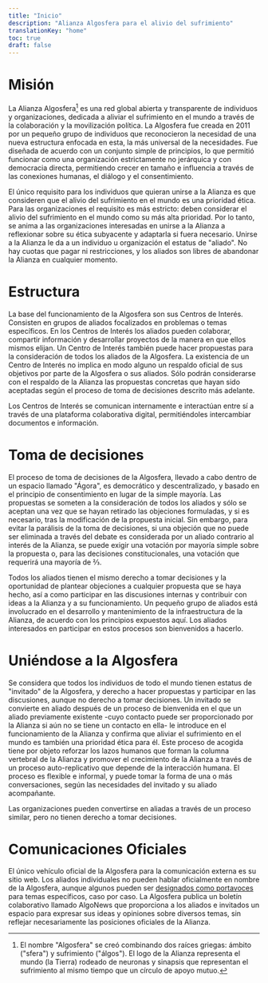 ```yaml
---
title: "Inicio"
description: "Alianza Algosfera para el alivio del sufrimiento"
translationKey: "home"
toc: true
draft: false
---
```


# Misión
La Alianza Algosfera[^1] es una red global abierta y transparente de individuos y organizaciones, dedicada a aliviar el sufrimiento en el mundo a través de la colaboración y la movilización política. La Algosfera fue creada en 2011 por un pequeño grupo de individuos que reconocieron la necesidad de una nueva estructura enfocada en esta, la más universal de la necesidades. Fue diseñada de acuerdo con un conjunto simple de principios, lo que permitió funcionar como una organización estrictamente no jerárquica y con democracia directa, permitiendo crecer en tamaño e influencia a través de las conexiones humanas, el diálogo y el consentimiento.

El único requisito para los individuos que quieran unirse a la Alianza es que consideren que el alivio del sufrimiento en el mundo es una prioridad ética. Para las organizaciones el requisito es más estricto: deben considerar el alivio del sufrimiento en el mundo como su más alta prioridad. Por lo tanto, se anima a las organizaciones interesadas en unirse a la Alianza a reflexionar sobre su ética subyacente y adaptarla si fuera necesario. Unirse a la Alianza le da a un individuo u organización el estatus de "aliado". No hay cuotas que pagar ni restricciones, y los aliados son libres de abandonar la Alianza en cualquier momento.

# Estructura
La base del funcionamiento de la Algosfera son sus Centros de Interés. Consisten en grupos de aliados focalizados en problemas o temas específicos. En los Centros de Interés los aliados pueden colaborar, compartir información y desarrollar proyectos de la manera en que ellos mismos elijan. Un Centro de Interés también puede hacer propuestas para la consideración de todos los aliados de la Algosfera. La existencia de un Centro de Interés no implica en modo alguno un respaldo oficial de sus objetivos por parte de la Algosfera o sus aliados. Sólo podrán considerarse con el respaldo de la Alianza las propuestas concretas que hayan sido aceptadas según el proceso de toma de decisiones descrito más adelante.

Los Centros de Interés se comunican internamente e interactúan entre sí a través de una plataforma colaborativa digital, permitiéndoles intercambiar documentos e información.

# Toma de decisiones
El proceso de toma de decisiones de la Algosfera, llevado a cabo dentro de un espacio llamado "Ágora", es democrático y descentralizado, y basado en el principio de consentimiento en lugar de la simple mayoría. Las propuestas se someten a la consideración de todos los aliados y sólo se aceptan una vez que se hayan retirado las objeciones formuladas, y si es necesario, tras la modificación de la propuesta inicial. Sin embargo, para evitar la parálisis de la toma de decisiones, si una objeción que no puede ser eliminada a través del debate es considerada por un aliado contrario al interés de la Alianza, se puede exigir una votación por mayoría simple sobre la propuesta o, para las decisiones constitucionales, una votación que requerirá una mayoría de ⅔.

Todos los aliados tienen el mismo derecho a tomar decisiones y la oportunidad de plantear objeciones a cualquier propuesta que se haya hecho, así a como participar en las discusiones internas y contribuir con ideas a la Alianza y a su funcionamiento. Un pequeño grupo de aliados está involucrado en el desarrollo y mantenimiento de la infraestructura de la Alianza, de acuerdo con los principios expuestos aquí. Los aliados interesados en participar en estos procesos son bienvenidos a hacerlo.

# Uniéndose a la Algosfera
Se considera que todos los individuos de todo el mundo tienen estatus de "invitado" de la Algosfera, y derecho a hacer propuestas y participar en las discusiones, aunque no derecho a tomar decisiones. Un invitado se convierte en aliado después de un proceso de bienvenida en el que un aliado previamente existente -cuyo contacto puede ser proporcionado por la Alianza si aún no se tiene un contacto en ella- le introduce en el funcionamiento de la Alianza y confirma que aliviar el sufrimiento en el mundo es también una prioridad ética para él. Este proceso de acogida tiene por objeto reforzar los lazos humanos que forman la columna vertebral de la Alianza y promover el crecimiento de la Alianza a través de un proceso auto-replicativo que depende de la interacción humana. El proceso es flexible e informal, y puede tomar la forma de una o más conversaciones, según las necesidades del invitado y su aliado acompañante.

Las organizaciones pueden convertirse en aliadas a través de un proceso similar, pero no tienen derecho a tomar decisiones.

# Comunicaciones Oficiales
El único vehículo oficial de la Algosfera para la comunicación externa es su sitio web. Los aliados individuales no pueden hablar oficialmente en nombre de la Algosfera, aunque algunos pueden ser [designados como portavoces](mandates) para temas específicos, caso por caso. La Algosfera publica un boletín colaborativo llamado AlgoNews que proporciona a los aliados e invitados un espacio para expresar sus ideas y opiniones sobre diversos temas, sin reflejar necesariamente las posiciones oficiales de la Alianza.

[^1]: El nombre "Algosfera" se creó combinando dos raíces griegas: ámbito ("sfera") y sufrimiento ("álgos"). El logo de la Alianza representa el mundo (la Tierra) rodeado de neuronas y sinapsis que representan el sufrimiento al mismo tiempo que un círculo de apoyo mutuo.
